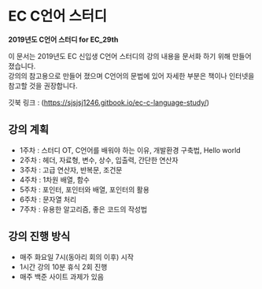 # EC C언어 스터디
**2019년도 C언어 스터디 for EC_29th**

이 문서는 2019년도 EC 신입생 C언어 스터디의 강의 내용을 문서화 하기 위해 만들어 졌습니다.  
강의의 참고용으로 만들어 졌으며 C언어의 문법에 있어 자세한 부분은 책이나 인터넷을 참고할 것을 권장합니다.

깃북 링크 : (https://sjsjsj1246.gitbook.io/ec-c-language-study/)

## 강의 계획

- 1주차 :  스터디 OT, C언어를 배워야 하는 이유, 개발환경 구축법, Hello world
- 2주차 :  헤더, 자료형, 변수, 상수, 입출력, 간단한 연산자
- 3주차 :  고급 연산자, 반복문, 조건문
- 4주차 :  1차원 배열, 함수
- 5주차 :  포인터, 포인터와 배열, 포인터의 활용
- 6주차 :  문자열 처리
- 7주차 :  유용한 알고리즘, 좋은 코드의 작성법

## 강의 진행 방식

- 매주 화요일 7시(동아리 회의 이후) 시작
- 1시간 강의 10분 휴식 2회 진행
- 매주 백준 사이트 과제가 있음